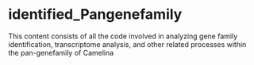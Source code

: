 # identified_Pangenefamily
This content consists of all the code involved in analyzing gene family identification, transcriptome analysis, and other related processes within the pan-genefamily of Camelina
